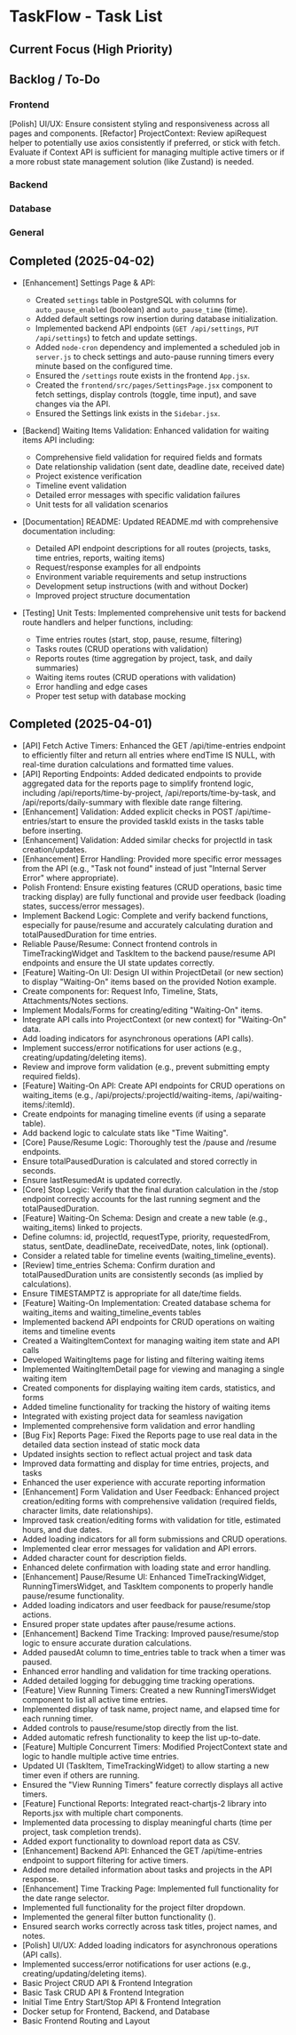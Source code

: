 # TaskFlow - Task List
## Current Focus (High Priority)
## Backlog / To-Do
### Frontend
[Polish] UI/UX:
Ensure consistent styling and responsiveness across all pages and components.
[Refactor] ProjectContext:
Review apiRequest helper to potentially use axios consistently if preferred, or stick with fetch.
Evaluate if Context API is sufficient for managing multiple active timers or if a more robust state management solution (like Zustand) is needed.
### Backend
### Database
### General
## Completed (2025-04-02)
- [Enhancement] Settings Page & API:
  - Created `settings` table in PostgreSQL with columns for `auto_pause_enabled` (boolean) and `auto_pause_time` (time).
  - Added default settings row insertion during database initialization.
  - Implemented backend API endpoints (`GET /api/settings`, `PUT /api/settings`) to fetch and update settings.
  - Added `node-cron` dependency and implemented a scheduled job in `server.js` to check settings and auto-pause running timers every minute based on the configured time.
  - Ensured the `/settings` route exists in the frontend `App.jsx`.
  - Created the `frontend/src/pages/SettingsPage.jsx` component to fetch settings, display controls (toggle, time input), and save changes via the API.
  - Ensured the Settings link exists in the `Sidebar.jsx`.
- [Backend] Waiting Items Validation: Enhanced validation for waiting items API including:
  - Comprehensive field validation for required fields and formats
  - Date relationship validation (sent date, deadline date, received date)
  - Project existence verification
  - Timeline event validation
  - Detailed error messages with specific validation failures
  - Unit tests for all validation scenarios

- [Documentation] README: Updated README.md with comprehensive documentation including:
  - Detailed API endpoint descriptions for all routes (projects, tasks, time entries, reports, waiting items)
  - Request/response examples for all endpoints
  - Environment variable requirements and setup instructions
  - Development setup instructions (with and without Docker)
  - Improved project structure documentation

- [Testing] Unit Tests: Implemented comprehensive unit tests for backend route handlers and helper functions, including:
  - Time entries routes (start, stop, pause, resume, filtering)
  - Tasks routes (CRUD operations with validation)
  - Reports routes (time aggregation by project, task, and daily summaries)
  - Waiting items routes (CRUD operations with validation)
  - Error handling and edge cases
  - Proper test setup with database mocking

## Completed (2025-04-01)
- [API] Fetch Active Timers: Enhanced the GET /api/time-entries endpoint to efficiently filter and return all entries where endTime IS NULL, with real-time duration calculations and formatted time values.
- [API] Reporting Endpoints: Added dedicated endpoints to provide aggregated data for the reports page to simplify frontend logic, including /api/reports/time-by-project, /api/reports/time-by-task, and /api/reports/daily-summary with flexible date range filtering.
- [Enhancement] Validation: Added explicit checks in POST /api/time-entries/start to ensure the provided taskId exists in the tasks table before inserting.
- [Enhancement] Validation: Added similar checks for projectId in task creation/updates.
- [Enhancement] Error Handling: Provided more specific error messages from the API (e.g., "Task not found" instead of just "Internal Server Error" where appropriate).
- Polish Frontend: Ensure existing features (CRUD operations, basic time tracking display) are fully functional and provide user feedback (loading states, success/error messages).
- Implement Backend Logic: Complete and verify backend functions, especially for pause/resume and accurately calculating duration and totalPausedDuration for time entries.
- Reliable Pause/Resume: Connect frontend controls in TimeTrackingWidget and TaskItem to the backend pause/resume API endpoints and ensure the UI state updates correctly.
- [Feature] Waiting-On UI: Design UI within ProjectDetail (or new section) to display "Waiting-On" items based on the provided Notion example.
- Create components for: Request Info, Timeline, Stats, Attachments/Notes sections.
- Implement Modals/Forms for creating/editing "Waiting-On" items.
- Integrate API calls into ProjectContext (or new context) for "Waiting-On" data.
- Add loading indicators for asynchronous operations (API calls).
- Implement success/error notifications for user actions (e.g., creating/updating/deleting items).
- Review and improve form validation (e.g., prevent submitting empty required fields).
- [Feature] Waiting-On API: Create API endpoints for CRUD operations on waiting_items (e.g., /api/projects/:projectId/waiting-items, /api/waiting-items/:itemId).
- Create endpoints for managing timeline events (if using a separate table).
- Add backend logic to calculate stats like "Time Waiting".
- [Core] Pause/Resume Logic: Thoroughly test the /pause and /resume endpoints.
- Ensure totalPausedDuration is calculated and stored correctly in seconds.
- Ensure lastResumedAt is updated correctly.
- [Core] Stop Logic: Verify that the final duration calculation in the /stop endpoint correctly accounts for the last running segment and the totalPausedDuration.
- [Feature] Waiting-On Schema: Design and create a new table (e.g., waiting_items) linked to projects.
- Define columns: id, projectId, requestType, priority, requestedFrom, status, sentDate, deadlineDate, receivedDate, notes, link (optional).
- Consider a related table for timeline events (waiting_timeline_events).
- [Review] time_entries Schema: Confirm duration and totalPausedDuration units are consistently seconds (as implied by calculations).
- Ensure TIMESTAMPTZ is appropriate for all date/time fields.
- [Feature] Waiting-On Implementation: Created database schema for waiting_items and waiting_timeline_events tables
- Implemented backend API endpoints for CRUD operations on waiting items and timeline events
- Created a WaitingItemContext for managing waiting item state and API calls
- Developed WaitingItems page for listing and filtering waiting items
- Implemented WaitingItemDetail page for viewing and managing a single waiting item
- Created components for displaying waiting item cards, statistics, and forms
- Added timeline functionality for tracking the history of waiting items
- Integrated with existing project data for seamless navigation
- Implemented comprehensive form validation and error handling
- [Bug Fix] Reports Page: Fixed the Reports page to use real data in the detailed data section instead of static mock data
- Updated insights section to reflect actual project and task data
- Improved data formatting and display for time entries, projects, and tasks
- Enhanced the user experience with accurate reporting information
- [Enhancement] Form Validation and User Feedback: Enhanced project creation/editing forms with comprehensive validation (required fields, character limits, date relationships).
- Improved task creation/editing forms with validation for title, estimated hours, and due dates.
- Added loading indicators for all form submissions and CRUD operations.
- Implemented clear error messages for validation and API errors.
- Added character count for description fields.
- Enhanced delete confirmation with loading state and error handling.
- [Enhancement] Pause/Resume UI: Enhanced TimeTrackingWidget, RunningTimersWidget, and TaskItem components to properly handle pause/resume functionality.
- Added loading indicators and user feedback for pause/resume/stop actions.
- Ensured proper state updates after pause/resume actions.
- [Enhancement] Backend Time Tracking: Improved pause/resume/stop logic to ensure accurate duration calculations.
- Added pausedAt column to time_entries table to track when a timer was paused.
- Enhanced error handling and validation for time tracking operations.
- Added detailed logging for debugging time tracking operations.
- [Feature] View Running Timers: Created a new RunningTimersWidget component to list all active time entries.
- Implemented display of task name, project name, and elapsed time for each running timer.
- Added controls to pause/resume/stop directly from the list.
- Added automatic refresh functionality to keep the list up-to-date.
- [Feature] Multiple Concurrent Timers: Modified ProjectContext state and logic to handle multiple active time entries.
- Updated UI (TaskItem, TimeTrackingWidget) to allow starting a new timer even if others are running.
- Ensured the "View Running Timers" feature correctly displays all active timers.
- [Feature] Functional Reports: Integrated react-chartjs-2 library into Reports.jsx with multiple chart components.
- Implemented data processing to display meaningful charts (time per project, task completion trends).
- Added export functionality to download report data as CSV.
- [Enhancement] Backend API: Enhanced the GET /api/time-entries endpoint to support filtering for active timers.
- Added more detailed information about tasks and projects in the API response.
- [Enhancement] Time Tracking Page: Implemented full functionality for the date range selector.
- Implemented full functionality for the project filter dropdown.
- Implemented the general filter button functionality ().
- Ensured search works correctly across task titles, project names, and notes.
- [Polish] UI/UX: Added loading indicators for asynchronous operations (API calls).
- Implemented success/error notifications for user actions (e.g., creating/updating/deleting items).
- Basic Project CRUD API & Frontend Integration
- Basic Task CRUD API & Frontend Integration
- Initial Time Entry Start/Stop API & Frontend Integration
- Docker setup for Frontend, Backend, and Database
- Basic Frontend Routing and Layout
